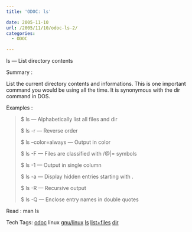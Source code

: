 ```yaml
---
title: 'ODOC: ls'

date: 2005-11-10
url: /2005/11/10/odoc-ls-2/
categories:
  - ODOC

---
```

ls &#8212; List directory contents

Summary :

List the current directory contents and informations. This is one important command you would be using all the time. It is synonymous with the dir command in DOS.

Examples :

> $ ls &#8212; Alphabetically list all files and dir
> 
> $ ls -r &#8212; Reverse order
> 
> $ ls &#8211;color=always &#8212; Output in color
> 
> $ ls -F &#8212; Files are classified with /@|= symbols
> 
> $ ls -1 &#8212; Output in single column
> 
> $ ls -a &#8212; Display hidden entries starting with .
> 
> $ ls -R &#8212; Recursive output
> 
> $ ls -Q &#8212; Enclose entry names in double quotes

Read : man ls

<div>
  Tech Tags: <a rel="tag" href="http://technorati.com/tag/odoc">odoc</a> linux <a rel="tag" href="http://technorati.com/tag/gnu/linux">gnu/linux</a> <a rel="tag" href="http://technorati.com/tag/ls">ls</a> <a rel="tag" href="http://technorati.com/tag/list+files">list+files</a> <a rel="tag" href="http://technorati.com/tag/dir">dir</a>
</div>